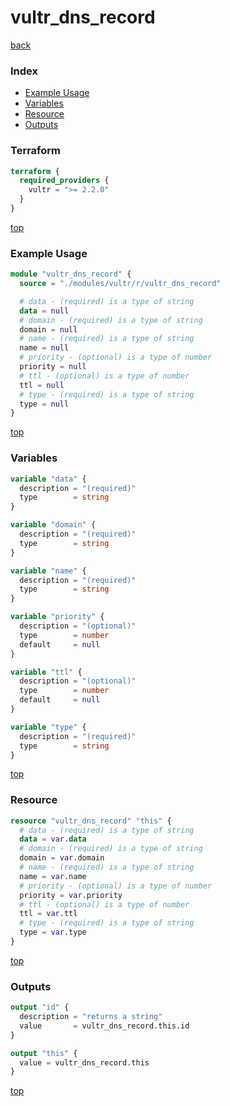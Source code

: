# vultr_dns_record

[back](../vultr.md)

### Index

- [Example Usage](#example-usage)
- [Variables](#variables)
- [Resource](#resource)
- [Outputs](#outputs)

### Terraform

```terraform
terraform {
  required_providers {
    vultr = ">= 2.2.0"
  }
}
```

[top](#index)

### Example Usage

```terraform
module "vultr_dns_record" {
  source = "./modules/vultr/r/vultr_dns_record"

  # data - (required) is a type of string
  data = null
  # domain - (required) is a type of string
  domain = null
  # name - (required) is a type of string
  name = null
  # priority - (optional) is a type of number
  priority = null
  # ttl - (optional) is a type of number
  ttl = null
  # type - (required) is a type of string
  type = null
}
```

[top](#index)

### Variables

```terraform
variable "data" {
  description = "(required)"
  type        = string
}

variable "domain" {
  description = "(required)"
  type        = string
}

variable "name" {
  description = "(required)"
  type        = string
}

variable "priority" {
  description = "(optional)"
  type        = number
  default     = null
}

variable "ttl" {
  description = "(optional)"
  type        = number
  default     = null
}

variable "type" {
  description = "(required)"
  type        = string
}
```

[top](#index)

### Resource

```terraform
resource "vultr_dns_record" "this" {
  # data - (required) is a type of string
  data = var.data
  # domain - (required) is a type of string
  domain = var.domain
  # name - (required) is a type of string
  name = var.name
  # priority - (optional) is a type of number
  priority = var.priority
  # ttl - (optional) is a type of number
  ttl = var.ttl
  # type - (required) is a type of string
  type = var.type
}
```

[top](#index)

### Outputs

```terraform
output "id" {
  description = "returns a string"
  value       = vultr_dns_record.this.id
}

output "this" {
  value = vultr_dns_record.this
}
```

[top](#index)